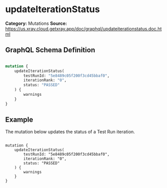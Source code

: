 # updateIterationStatus

**Category:** Mutations
**Source:** https://us.xray.cloud.getxray.app/doc/graphql/updateiterationstatus.doc.html

## GraphQL Schema Definition

```graphql

mutation {
    updateIterationStatus(
        testRunId: "5e8489c05f200f3cd45bbaf0",
        iterationRank: "0",
        status: "PASSED"
    ) {
        warnings
    }
}

```

## Example

The mutation below updates the status of a Test Run iteration.

```

mutation {
    updateIterationStatus(
        testRunId: "5e8489c05f200f3cd45bbaf0",
        iterationRank: "0",
        status: "PASSED"
    ) {
        warnings
    }
}

```